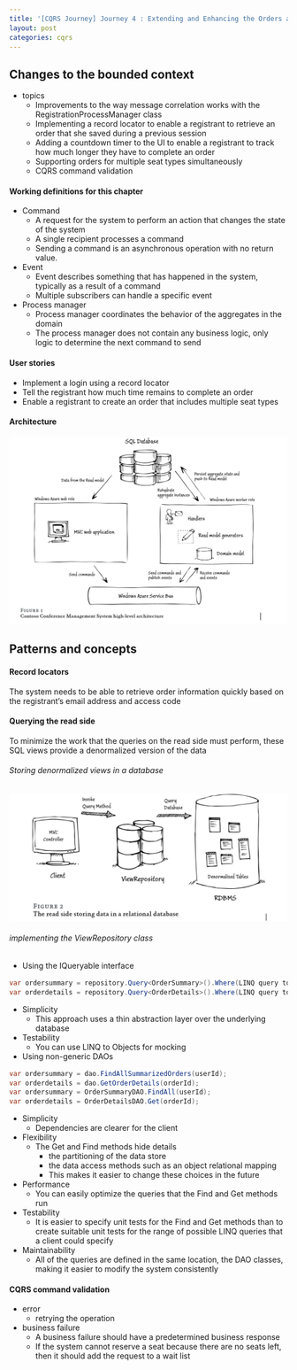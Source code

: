 ```yaml
---
title: '[CQRS Journey] Journey 4 : Extending and Enhancing the Orders and Registrations Bounded Context'
layout: post
categories: cqrs
---
```


## Changes to the bounded context 
- topics
  - Improvements to the way message correlation works with the RegistrationProcessManager class
  - Implementing a record locator to enable a registrant to retrieve an order that she saved during a previous session
  - Adding a countdown timer to the UI to enable a registrant to track how much longer they have to complete an order
  - Supporting orders for multiple seat types simultaneously
  - CQRS command validation

#### Working definitions for this chapter
- Command
  - A request for the system to perform an action that changes the state of the system
  - A single recipient processes a command
  - Sending a command is an asynchronous operation with no return value. 
- Event
  - Event describes something that has happened in the system, typically as a result of a command
  - Multiple subscribers can handle a specific event
- Process manager
  - Process manager coordinates the behavior of the aggregates in the domain
  - The process manager does not contain any business logic, only logic to determine the next command to send

#### User stories 
- Implement a login using a record locator 
- Tell the registrant how much time remains to complete an order 
- Enable a registrant to create an order that includes multiple seat types 

#### Architecture
![](/asset/images/cqrs/journey4_01.PNG)

## Patterns and concepts

#### Record locators
The system needs to be able to retrieve order information quickly based on the registrant’s email address and access code

#### Querying the read side 
To minimize the work that the queries on the read side must perform, these SQL views provide a denormalized version of the data

###### Storing denormalized views in a database
![](/asset/images/cqrs/journey4_02.PNG)

###### implementing the ViewRepository class
- Using the IQueryable interface
```cs
var ordersummary = repository.Query<OrderSummary>().Where(LINQ query to retrieve order summary); 
var orderdetails = repository.Query<OrderDetails>().Where(LINQ query to retrieve order details);
```
  - Simplicity
    - This approach uses a thin abstraction layer over the underlying database
  - Testability
    - You can use LINQ to Objects for mocking
- Using non-generic DAOs
```cs
var ordersummary = dao.FindAllSummarizedOrders(userId); 
var orderdetails = dao.GetOrderDetails(orderId);
var ordersummary = OrderSummaryDAO.FindAll(userId); 
var orderdetails = OrderDetailsDAO.Get(orderId);
```
  - Simplicity 
    - Dependencies are clearer for the client
  - Flexibility 
    - The Get and Find methods hide details
      - the partitioning of the data store
      - the data access methods such as an object relational mapping
      - This makes it easier to change these choices in the future
  - Performance 
    - You can easily optimize the queries that the Find and Get methods run
  - Testability 
    - It is easier to specify unit tests for the Find and Get methods than to create suitable unit tests for the range of possible LINQ queries that a client could specify
  - Maintainability 
    - All of the queries are defined in the same location, the DAO classes, making it easier to modify the system consistently

#### CQRS command validation 
- error
  - retrying the operation
- business failure
    - A business failure should have a predetermined business response
    - If the system cannot reserve a seat because there are no seats left, then it should add the request to a wait list

